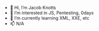 - 👋 Hi, I’m Jacob Knotts
- 👀 I’m interested in JS, Pentesting, 0days
- 🌱 I’m currently learning XML, XXE, etc
- 📫 N/A


<!---
selfcentered/selfcentered is a ✨ special ✨ repository because its `README.md` (this file) appears on your GitHub profile.
You can click the Preview link to take a look at your changes.
--->
